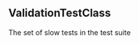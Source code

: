 ## <a id="Peeves.TestUtils.ValidationTestClass">ValidationTestClass</a>
The set of slow tests in the test suite



